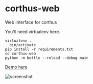 corthus-web
===========

Web interface for corthus

You'll need virtualenv here.

    virtualenv .
    . bin/activate
    pip install -r requirements.txt
    cd corthus-web
    python -m bottle --reload --debug main

[Demo here](http://mik01aj.pythonanywhere.com/)

![screenshot](https://raw.github.com/mik01aj/corthus-web/bottle/corthus-web/doc/v0.1.png)
